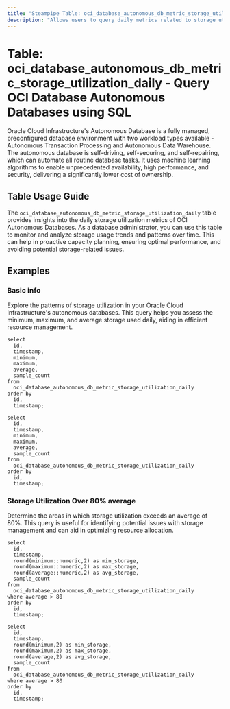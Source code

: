 ```yaml
---
title: "Steampipe Table: oci_database_autonomous_db_metric_storage_utilization_daily - Query OCI Database Autonomous Databases using SQL"
description: "Allows users to query daily metrics related to storage utilization for OCI Autonomous Databases."
---
```


# Table: oci_database_autonomous_db_metric_storage_utilization_daily - Query OCI Database Autonomous Databases using SQL

Oracle Cloud Infrastructure's Autonomous Database is a fully managed, preconfigured database environment with two workload types available - Autonomous Transaction Processing and Autonomous Data Warehouse. The autonomous database is self-driving, self-securing, and self-repairing, which can automate all routine database tasks. It uses machine learning algorithms to enable unprecedented availability, high performance, and security, delivering a significantly lower cost of ownership.

## Table Usage Guide

The `oci_database_autonomous_db_metric_storage_utilization_daily` table provides insights into the daily storage utilization metrics of OCI Autonomous Databases. As a database administrator, you can use this table to monitor and analyze storage usage trends and patterns over time. This can help in proactive capacity planning, ensuring optimal performance, and avoiding potential storage-related issues.

## Examples

### Basic info
Explore the patterns of storage utilization in your Oracle Cloud Infrastructure's autonomous databases. This query helps you assess the minimum, maximum, and average storage used daily, aiding in efficient resource management.

```sql+postgres
select
  id,
  timestamp,
  minimum,
  maximum,
  average,
  sample_count
from
  oci_database_autonomous_db_metric_storage_utilization_daily
order by
  id,
  timestamp;
```

```sql+sqlite
select
  id,
  timestamp,
  minimum,
  maximum,
  average,
  sample_count
from
  oci_database_autonomous_db_metric_storage_utilization_daily
order by
  id,
  timestamp;
```

### Storage Utilization Over 80% average
Determine the areas in which storage utilization exceeds an average of 80%. This query is useful for identifying potential issues with storage management and can aid in optimizing resource allocation.

```sql+postgres
select
  id,
  timestamp,
  round(minimum::numeric,2) as min_storage,
  round(maximum::numeric,2) as max_storage,
  round(average::numeric,2) as avg_storage,
  sample_count
from
  oci_database_autonomous_db_metric_storage_utilization_daily
where average > 80
order by
  id,
  timestamp;
```

```sql+sqlite
select
  id,
  timestamp,
  round(minimum,2) as min_storage,
  round(maximum,2) as max_storage,
  round(average,2) as avg_storage,
  sample_count
from
  oci_database_autonomous_db_metric_storage_utilization_daily
where average > 80
order by
  id,
  timestamp;
```